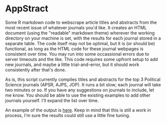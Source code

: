 # AppStract
Some R markdown code to webscrape article titles and abstracts from the most recent issue of whatever journals you'd like. It creates an HTML document (using the "readable" markdown theme) wherever the working directory on your machine is set, with the results for each journal stored in a separate table. The code itself may not be optimal, but it is (or should be) functional, as long as the HTML code for these journal webpages is consistent over time. You may run into some occassional errors due to server timeouts and the like. This code requires some upfront setup to add new journals, and maybe a little trial-and-error, but it should work consistently after that's done.

As is, this script currently compiles titles and abstracts for the top 3 Political Science journals (APSR, AJPS, JOP). It runs a bit slow; each journal will take two minutes or so. If you have any suggestions on journals to include, let me know. You should be able to use the existing examples to add other journals yourself. I'll expand the list over time.

An example of the output is [here](https://billschultzphd.netlify.app/md/AppStract.html). Keep in mind that this is still a work in process, I'm sure the results could still use a little fine tuning.
